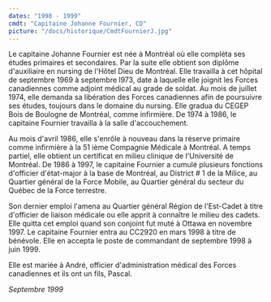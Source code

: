 ```yaml
---
dates: "1998 - 1999"
cmdt: "Capitaine Johanne Fournier, CD"
picture: "/docs/historique/CmdtFournierJ.jpg"
---
```


Le capitaine Johanne Fournier est née à Montréal où elle compléta ses études primaires et secondaires. Par la suite elle obtient son diplôme d'auxiliaire en nursing de l'Hôtel Dieu de Montréal. Elle travailla à cet hôpital de septembre 1969 à septembre l973, date à laquelle elle joignit les Forces canadiennes comme adjoint médical au grade de soldat. Au mois de juillet 1974, elle demanda sa libération des Forces canadiennes afin de poursuivre ses études, toujours dans le domaine du nursing. Elle gradua du CEGEP Bois de Boulogne de Montréal, comme infirmière. De 1974 à 1986, le capitaine Fournier travailla à la salle d'accouchement.

Au mois d'avril 1986, elle s'enrôle à nouveau dans la réserve primaire comme infirmière à la 51 ième Compagnie Médicale à Montréal. A temps partiel, elle obtient un certificat en milieu clinique de l'Université de Montréal. De 1986 à 1997, le capitaine Fournier a cumulé plusieurs fonctions d'officier d'état-major à la base de Montréal, au District # 1 de la Milice, au Quartier général de la Force Mobile, au Quartier général du secteur du Québec de la Force terrestre.

Son dernier emploi l'amena au Quartier général Région de l'Est-Cadet à titre d'officier de liaison médicale ou elle apprit à connaître le milieu des cadets. Elle quitta cet emploi quand son conjoint fut muté à Ottawa en novembre 1997. Le capitaine Fournier entra au CC2920 en mars 1998 à titre de bénévole. Elle en accepta le poste de commandant de septembre 1998 à juin 1999.

Elle est mariée à André, officier d'administration médical des Forces canadiennes et ils ont un fils, Pascal.

*Septembre 1999*